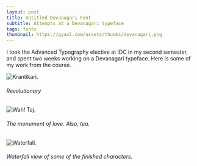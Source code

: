 ```yaml
---
layout: post
title: Untitled Devanagari Font
subtitle: Attempts at a Devanagari typeface
tags: fonts
thumbnail: https://gyanl.com/assets/thumbs/devanagari.png
---
```


I took the Advanced Typography elective at IDC in my second semester, and spent two weeks working on a Devanagari typeface. Here is some of my work from the course.

![Krantikari.](https://gyanl.com/assets/utf-krantikari.png)

###### Revolutionary

![Wah! Taj.](https://gyanl.com/assets/utf-wahtaj.png)

###### The monument of love. Also, tea.

![Waterfall.](https://gyanl.com/assets/utf-waterfall.jpg)

###### Waterfall view of some of the finished characters.
